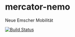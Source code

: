 # mercator-nemo
Neue Emscher Mobilität

[![Build Status](https://travis-ci.org/matsim-vsp/mercator-nemo.svg?branch=master)](https://travis-ci.org/matsim-vsp/mercator-nemo)
